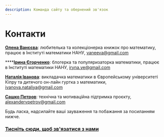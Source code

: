 ```yaml
---
description: Команда сайту та обернений зв'язок
---
```


# Контакти

[**Олена Ванєєва**](https://www.facebook.com/olena.vaneeva): любителька та колекціонерка книжок про математику,  працює в Інституті математики НАНУ, [vaneeva@gmail.com](mailto:vaneeva@gmail.com)

\*\*\*\*[**Ірина Єгорченко**](https://www.facebook.com/irynayegorchenko): блогерка та популяризаторка математики,  працює в Інституті математики НАНУ, [iryna.ye@gmail.com](mailto:iryna.ye@gmail.com)  
  
[**Наталія Іванова**](https://www.facebook.com/nataliya.ivanova.1238):  викладачка математики в Європейському університеті Кіпру та дитячого он-лайн гуртка з математики, [ivanova.nataliya@gmail.com](mailto:ivanova.nataliya@gmail.com)  
  
[**Сашко Петров**](https://www.facebook.com/alexandervpetrov): технічна та мотиваційна підтримка проєкту, [alexandervpetrov@gmail.com](mailto:alexandervpetrov@gmail.com) 

Будь ласка, надсилайте ваші зауваження та побажання за посиланням нижче.

### [Тисніть сюди, щоб зв'язатися з нами](https://forms.gle/1VAveHYE52C7xp7P7)



